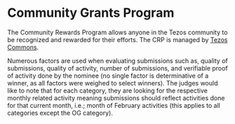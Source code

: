 # Community Grants Program

The Community Rewards Program allows anyone in the Tezos community to be recognized and rewarded for their efforts. The CRP is managed by [Tezos Commons](https://tezoscommons.org/rewards/).  
  
Numerous factors are used when evaluating submissions such as, quality of submissions, quality of activity, number of submissions, and verifiable proof of activity done by the nominee \(no single factor is determinative of a winner, as all factors were weighed to select winners\). The judges would like to note that for each category, they are looking for the respective monthly related activity meaning submissions should reflect activities done for that current month, i.e.; month of February activities \(this applies to all categories except the OG category\).  
  



